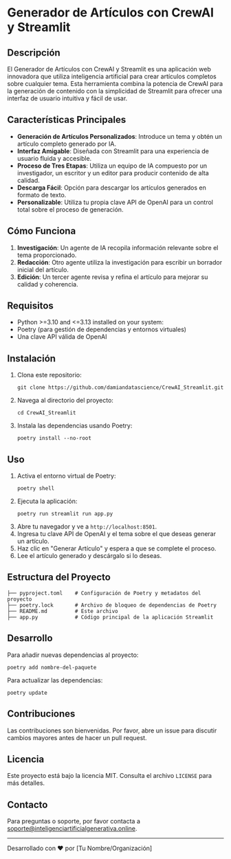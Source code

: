 # Generador de Artículos con CrewAI y Streamlit

## Descripción

El Generador de Artículos con CrewAI y Streamlit es una aplicación web innovadora que utiliza inteligencia artificial para crear artículos completos sobre cualquier tema. Esta herramienta combina la potencia de CrewAI para la generación de contenido con la simplicidad de Streamlit para ofrecer una interfaz de usuario intuitiva y fácil de usar.

## Características Principales

- **Generación de Artículos Personalizados**: Introduce un tema y obtén un artículo completo generado por IA.
- **Interfaz Amigable**: Diseñada con Streamlit para una experiencia de usuario fluida y accesible.
- **Proceso de Tres Etapas**: Utiliza un equipo de IA compuesto por un investigador, un escritor y un editor para producir contenido de alta calidad.
- **Descarga Fácil**: Opción para descargar los artículos generados en formato de texto.
- **Personalizable**: Utiliza tu propia clave API de OpenAI para un control total sobre el proceso de generación.

## Cómo Funciona

1. **Investigación**: Un agente de IA recopila información relevante sobre el tema proporcionado.
2. **Redacción**: Otro agente utiliza la investigación para escribir un borrador inicial del artículo.
3. **Edición**: Un tercer agente revisa y refina el artículo para mejorar su calidad y coherencia.

## Requisitos

- Python >=3.10 and <=3.13 installed on your system:
- Poetry (para gestión de dependencias y entornos virtuales)
- Una clave API válida de OpenAI

## Instalación

1. Clona este repositorio:
   ```
   git clone https://github.com/damiandatascience/CrewAI_Streamlit.git
   
   ```
2. Navega al directorio del proyecto:
   ```
   cd CrewAI_Streamlit
   ```
3. Instala las dependencias usando Poetry:
   ```
   poetry install --no-root

   ```

## Uso

1. Activa el entorno virtual de Poetry:
   ```
   poetry shell
   ```
2. Ejecuta la aplicación:
   ```
   poetry run streamlit run app.py
   ```
3. Abre tu navegador y ve a `http://localhost:8501`.
4. Ingresa tu clave API de OpenAI y el tema sobre el que deseas generar un artículo.
5. Haz clic en "Generar Artículo" y espera a que se complete el proceso.
6. Lee el artículo generado y descárgalo si lo deseas.

## Estructura del Proyecto

```
├── pyproject.toml    # Configuración de Poetry y metadatos del proyecto
├── poetry.lock       # Archivo de bloqueo de dependencias de Poetry
├── README.md         # Este archivo
├── app.py            # Código principal de la aplicación Streamlit
```

## Desarrollo

Para añadir nuevas dependencias al proyecto:

```
poetry add nombre-del-paquete
```

Para actualizar las dependencias:

```
poetry update
```

## Contribuciones

Las contribuciones son bienvenidas. Por favor, abre un issue para discutir cambios mayores antes de hacer un pull request.

## Licencia

Este proyecto está bajo la licencia MIT. Consulta el archivo `LICENSE` para más detalles.

## Contacto

Para preguntas o soporte, por favor contacta a soporte@inteligenciartificialgenerativa.online.


---

Desarrollado con ❤️ por [Tu Nombre/Organización]
